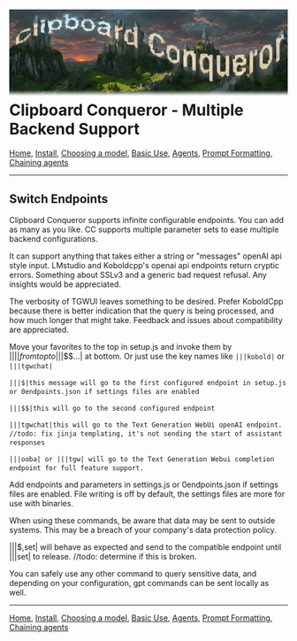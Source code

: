 ![Clipboard Conqueror Graphic logo. The letters are clouds and buildings on a lush estate.](CCfinal.jpg)
Clipboard Conqueror - Multiple Backend Support
=============================
[Home](readme.md), [Install](install.md), [Choosing a model](choosingAModel.md), [Basic Use](useClipboardConqueror.md), [Agents](agents.md), [Prompt Formatting](promptFormatting.md), [Chaining agents](agentChaining.md)

---
  Switch Endpoints
  ---
  Clipboard Conqueror supports infinite configurable endpoints. You can add as many as you like. 
  CC supports multiple parameter sets to ease multiple backend configurations.

  It can support anything that takes either a string or "messages" openAI api style input. LMstudio and Koboldcpp's openai api endpoints return cryptic errors. Something about SSLv3 and a generic bad request refusal. Any insights would be appreciated.

  The verbosity of TGWUI leaves something to be desired. Prefer KoboldCpp because there is better indication that the query is being processed, and how much longer that might take. Feedback and issues about compatibility are appreciated.

  Move your favorites to the top in setup.js and invoke them by |||$| from top to |||$$$...| at bottom. Or just use the key names like `|||kobold|` or `|||tgwchat|`  

  ```
  |||$|this message will go to the first configured endpoint in setup.js or 0endpoints.json if settings files are enabled
  ```

  ```
  |||$$|this will go to the second configured endpoint
  ```
  ```
  |||tgwchat|this will go to the Text Generation WebUi openAI endpoint. //todo: fix jinja templating, it's not sending the start of assistant responses
  ```
```
|||ooba| or |||tgw| will go to the Text Generation Webui completion endpoint for full feature support. 
```

  Add endpoints and parameters in settings.js or 0endpoints.json if settings files are enabled. File writing is off by default, the settings files are more for use with binaries.

  When using these commands, be aware that data may be sent to outside systems. This may be a breach of your company's data protection policy.

  |||$,set| will behave as expected and send to the compatible endpoint until |||set| to release. //todo: determine if this is broken.


  You can safely use any other command to query sensitive data, and depending on your configuration, gpt commands can be sent locally as well. 

  ---
  [Home](readme.md), [Install](install.md), [Choosing a model](choosingAModel.md), [Basic Use](useClipboardConqueror.md), [Agents](agents.md), [Prompt Formatting](promptFormatting.md), [Chaining agents](agentChaining.md)
